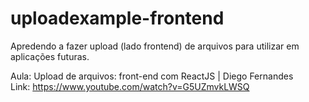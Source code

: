 # uploadexample-frontend

Apredendo a fazer upload (lado frontend) de arquivos para utilizar em aplicações futuras.<br>

Aula: Upload de arquivos: front-end com ReactJS | Diego Fernandes<br>
Link: https://www.youtube.com/watch?v=G5UZmvkLWSQ
